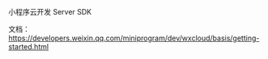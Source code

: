 小程序云开发 Server SDK

文档：https://developers.weixin.qq.com/miniprogram/dev/wxcloud/basis/getting-started.html

